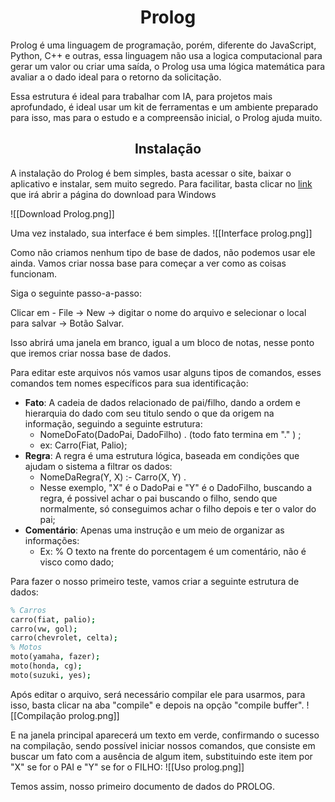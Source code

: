 <center><h1>Prolog</h1></center>
Prolog é uma linguagem de programação, porém, diferente do JavaScript, Python, C++ e outras, essa linguagem não usa a logica computacional para gerar um valor ou criar uma saída, o Prolog usa uma lógica matemática para  avaliar a o dado ideal para o retorno da solicitação.

Essa estrutura é ideal para trabalhar com IA, para projetos mais aprofundado, é ideal usar um kit de ferramentas e um ambiente preparado para isso, mas para o estudo e a compreensão inicial, o Prolog ajuda muito.

<center><h2>Instalação</h2></center>

 A instalação do Prolog é bem simples, basta acessar o site, baixar o aplicativo e instalar, sem muito segredo. Para facilitar, basta clicar no [link](https://www.swi-prolog.org/download/stable/bin/swipl-9.0.4-1.x64.exe.envelope) que irá abrir a página do download para Windows

![[Download Prolog.png]]

Uma vez instalado, sua interface é bem simples.
![[Interface prolog.png]]

Como não criamos nenhum tipo de base de dados, não podemos usar ele ainda. Vamos criar nossa base para começar a ver como as coisas funcionam.

Siga o seguinte passo-a-passo:

Clicar em - File -> New -> digitar o nome do arquivo e selecionar o local para salvar -> Botão Salvar.

Isso abrirá uma janela em branco, igual a um bloco de notas, nesse ponto que iremos criar nossa base de dados.

Para editar este arquivos nós vamos usar alguns tipos de comandos, esses comandos tem nomes específicos para sua identificação:

* **Fato**: A cadeia de dados relacionado de pai/filho, dando a ordem e hierarquia do dado com seu titulo sendo o que da origem na informação, seguindo a seguinte estrutura:
	* NomeDoFato(DadoPai, DadoFilho) . (todo fato termina em "." ) ;
	* ex: Carro(Fiat, Palio);
* **Regra**: A regra é uma estrutura lógica, baseada em condições que ajudam o sistema a filtrar os dados:
	* NomeDaRegra(Y, X) :-
		 Carro(X, Y) .
	* Nesse exemplo, "X" é o DadoPai e "Y" é o DadoFilho, buscando a regra, é possivel achar o pai buscando o filho, sendo que normalmente, só conseguimos achar o filho depois e ter o valor do pai;
*  **Comentário**: Apenas uma instrução e um meio de organizar as informações:
	* Ex: % O texto na frente do porcentagem é um comentário, não é visco como dado;

Para fazer o nosso primeiro teste, vamos criar a seguinte estrutura de dados:

```prolog
% Carros
carro(fiat, palio);
carro(vw, gol);
carro(chevrolet, celta);
% Motos
moto(yamaha, fazer);
moto(honda, cg);
moto(suzuki, yes);
```

Após editar o arquivo, será necessário compilar ele para usarmos, para isso, basta clicar na aba "compile" e depois na opção "compile buffer".
![[Compilação prolog.png]]

E na janela principal aparecerá um texto em verde, confirmando o sucesso na compilação, sendo possível iniciar nossos comandos, que consiste em buscar um fato com a ausência de algum item, substituindo este item por "X" se for o PAI e "Y" se for o FILHO:
![[Uso prolog.png]]

Temos assim, nosso primeiro documento de dados do PROLOG.